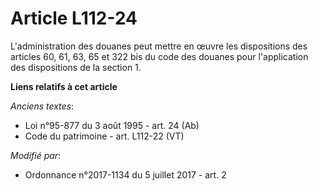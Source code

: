 # Article L112-24

L'administration des douanes peut mettre en œuvre les dispositions des articles 60, 61, 63, 65 et 322 bis du code des douanes
pour l'application des dispositions de la section 1.

**Liens relatifs à cet article**

_Anciens textes_:

  - Loi n°95-877 du 3 août 1995 - art. 24 (Ab)
  - Code du patrimoine - art. L112-22 (VT)

_Modifié par_:

  - Ordonnance n°2017-1134 du 5 juillet 2017 - art. 2
